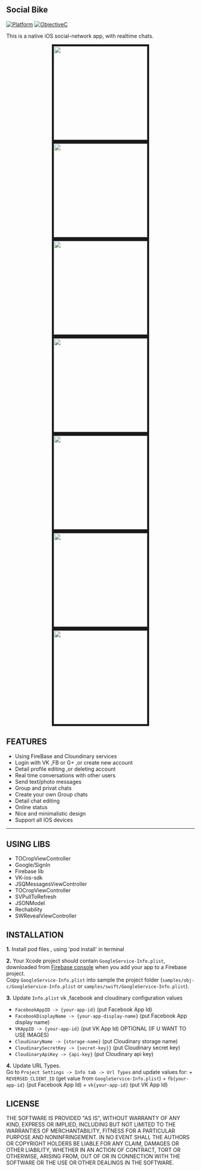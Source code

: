 ## Social Bike

[![Platform](https://img.shields.io/badge/platform-ios-blue.svg?style=flat
)](https://developer.apple.com/iphone/index.action)
[![ObjectiveC](https://img.shields.io/badge/Objective--C-2.0-blue.svg)](https://developer.apple.com/library/content/documentation/Cocoa/Conceptual/ProgrammingWithObjectiveC/Introduction/Introduction.html)

This is a native iOS social-network app, with realtime chats.

<p align="center">
<img src="https://preview.ibb.co/daA1Tv/Simulator_Screen_Shot_Mar_31_2017_4_19_13_PM.png" width="250" border="5">
<img src="https://preview.ibb.co/nJQwva/Simulator_Screen_Shot_Mar_31_2017_4_18_33_PM.png" width="250" border="5">
</br>
<img src="https://preview.ibb.co/mpsn1F/Simulator_Screen_Shot_Mar_31_2017_4_54_22_PM.png" width="250" border="5">
<img src="https://preview.ibb.co/duNLMF/Simulator_Screen_Shot_Mar_31_2017_4_18_51_PM.png" width="250" border="5">
</br>
<img src="https://preview.ibb.co/eaaqMF/Simulator_Screen_Shot_Mar_31_2017_4_19_00_PM.png" width="250" border="5">
<img src="https://preview.ibb.co/geoYaa/Simulator_Screen_Shot_Mar_31_2017_4_19_05_PM.png" width="250" border="5">
</br>
<img src="https://preview.ibb.co/c3Xtaa/Simulator_Screen_Shot_Mar_31_2017_4_19_09_PM.png" width="250" border="5">
</p>

## FEATURES

- Using FireBase and Cloundinary services
- Login with VK ,FB or G+ ,or create new account
- Detail profile editing ,or deleting account
- Real time conversations with other users
- Send text/photo messages
- Group and privat chats
- Create your own Group chats 
- Detail chat editing
- Online status
- Nice and minimalistic design
- Support all IOS devices

---
## USING LIBS

- TOCropViewController
- Google/SignIn
- Firebase lib
- VK-ios-sdk
- JSQMessagesViewController
- TOCropViewController
- SVPullToRefresh
- JSONModel
- Rechability
- SWRevealViewController

## INSTALLATION

**1.** Install pod files , using 'pod install' in terminal

**2.** Your Xcode project should contain `GoogleService-Info.plist`, downloaded from [Firebase console](https://console.firebase.google.com) when you add your app to a Firebase project.<br>
Copy `GoogleService-Info.plist` into sample the project folder (`samples/obj-c/GoogleService-Info.plist` or `samples/swift/GoogleService-Info.plist`).

**3.** Update `Info.plist` vk ,facebook and cloudinary configuration values
  + `FacebookAppID -> {your-app-id}` (put Facebook App Id)
  + `FacebookDisplayName -> {your-app-display-name}` (put Facebook App display name)
  + `VKAppID -> {your-app-id}` (put VK App Id)
  OPTIONAL (IF U WANT TO USE IMAGES)
  + `CloudinaryName -> {storage-name}` (put Cloudinary storage name)
  + `CloudinarySecretKey -> {secret-key}}` (put Cloudinary secret key)
  + `CloudinaryApiKey -> {api-key}` (put Cloudinary api key)

**4.** Update URL Types.<br>
Go to `Project Settings -> Info tab -> Url Types` and update values for:
	+ `REVERSED_CLIENT_ID` (get value from `GoogleService-Info.plist`)
	+ `fb{your-app-id}` (put Facebook App Id)
	+ `vk{your-app-id}` (put VK App Id)

## LICENSE

THE SOFTWARE IS PROVIDED "AS IS", WITHOUT WARRANTY OF ANY KIND, EXPRESS OR
IMPLIED, INCLUDING BUT NOT LIMITED TO THE WARRANTIES OF MERCHANTABILITY,
FITNESS FOR A PARTICULAR PURPOSE AND NONINFRINGEMENT. IN NO EVENT SHALL THE
AUTHORS OR COPYRIGHT HOLDERS BE LIABLE FOR ANY CLAIM, DAMAGES OR OTHER
LIABILITY, WHETHER IN AN ACTION OF CONTRACT, TORT OR OTHERWISE, ARISING FROM,
OUT OF OR IN CONNECTION WITH THE SOFTWARE OR THE USE OR OTHER DEALINGS IN
THE SOFTWARE.

